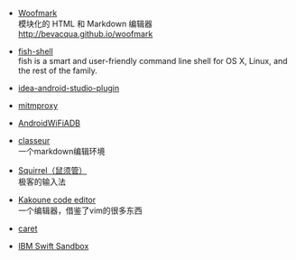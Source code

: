 
* [Woofmark](http://bevacqua.github.io/woofmark)   
  模块化的 HTML 和 Markdown 编辑器   
  http://bevacqua.github.io/woofmark

* [fish-shell](http://fishshell.com/)    
  fish is a smart and user-friendly command line
shell for OS X, Linux, and the rest of the family.

* [idea-android-studio-plugin](https://github.com/Haehnchen/idea-android-studio-plugin)

* [mitmproxy](https://mitmproxy.org/)
* [AndroidWiFiADB](https://github.com/pedrovgs/AndroidWiFiADB) 
* [classeur](http://classeur.io/)    
一个markdown编辑环境
* [Squirrel（鼠须管）](http://forrestchang.github.io/2015/10/31/squirrel-recommended/)    
极客的输入法

* [Kakoune code editor](http://kakoune.org/)    
 一个编辑器，借鉴了vim的很多东西

* [caret](http://caret.io/)

* [IBM Swift Sandbox](http://swiftlang.ng.bluemix.net/#/repl)

